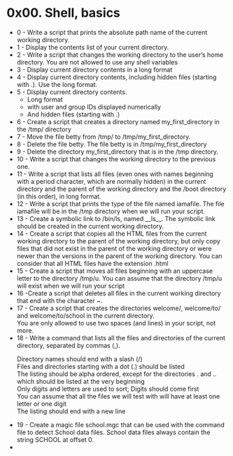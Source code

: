 <a></a><h1>0x00. Shell, basics</h1>
<ul>
  <li>0 - Write a script that prints the absolute path name of the current working directory.</li>
  <li>1 - Display the contents list of your current directory.</li>
  <li>2 - Write a script that changes the working directory to the user’s home directory.
          You are not allowed to use any shell variables</li>
  <li>3 - Display current directory contents in a long format</li>
  <li>4 - Display current directory contents, including hidden files (starting with .). Use the long format.</li>
  <li>5 - Display current directory contents.
    <ul>
      <li>Long format</li>
      <li>with user and group IDs displayed numerically</li>
      <li>And hidden files (starting with .)</li>
    </ul>
  </li>
  <li>6 - Create a script that creates a directory named my_first_directory in the /tmp/ directory</li>
  <li>7 - Move the file betty from /tmp/ to /tmp/my_first_directory.</li>
  <li>8 - Delete the file betty.
          The file betty is in /tmp/my_first_directory</li>
  <li>9 - Delete the directory my_first_directory that is in the /tmp directory.</li>
  <li>10 - Write a script that changes the working directory to the previous one.</li>
  <li>11 - Write a script that lists all files (even ones with names beginning with a                  period character, which are normally hidden) in the current directory and the              parent of the working directory and the /boot directory (in this order), in                long format.</li>
  <li>12 - Write a script that prints the type of the file named iamafile. The file                    iamafile will be in the /tmp directory when we will run your script.</li>
  <li>13 - Create a symbolic link to /bin/ls, named __ls__. The symbolic link should be                created in the current working directory.</li>
  <li>14 - Create a script that copies all the HTML files from the current working                    directory to the parent of the working directory, but only copy files that did              not exist in the parent of the working directory or were newer than the versions            in the parent of the working directory.
           You can consider that all HTML files have the extension .html</li>
  <li>15 - Create a script that moves all files beginning with an uppercase letter to the              directory /tmp/u.
           You can assume that the directory /tmp/u will exist when we will run your                  script</li>
  <li>16 -Create a script that deletes all files in the current working directory that end           with the character ~.</li>
  <li>17 - Create a script that creates the directories welcome/, welcome/to/ and                      welcome/to/school in the current directory.<br>
           You are only allowed to use two spaces (and lines) in your script, not more.</li>
  <li>18 - Write a command that lists all the files and directories of the current directory, separated by commas (,).<br>

Directory names should end with a slash (/)<br>
Files and directories starting with a dot (.) should be listed<br>
The listing should be alpha ordered, except for the directories . and .. which should be listed at the very beginning<br>
Only digits and letters are used to sort; Digits should come first<br>
You can assume that all the files we will test with will have at least one letter or one digit<br>
    The listing should end with a new line</li>
  <li>19 - Create a magic file school.mgc that can be used with the command file to detect School data files. School data files always contain the string SCHOOL at offset 0.<li>
</ul>
